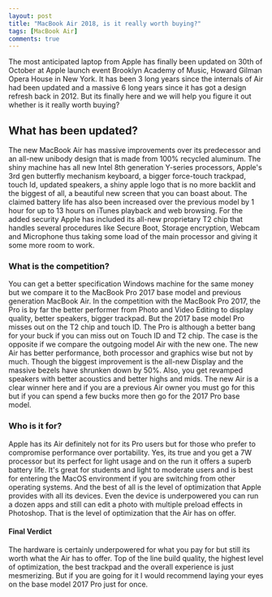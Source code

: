 ```yaml
---
layout: post
title: "MacBook Air 2018, is it really worth buying?"
tags: [MacBook Air]
comments: true
---
```


The most anticipated laptop from Apple has finally been updated on 30th of October at Apple launch event  Brooklyn Academy of Music, Howard Gilman Opera House in New York. It has been 3 long years since the internals of Air had been updated and a massive 6 long years since it has got a design refresh back in 2012. But its finally here and we will help you figure it out whether is it really worth buying?


## What has been updated?

The new MacBook Air has massive improvements over its predecessor and an all-new unibody design that is made from 100% recycled aluminum. The shiny machine has all new Intel 8th generation Y-series processors, Apple's 3rd gen butterfly mechanism keyboard, a bigger force-touch trackpad, touch Id, updated speakers, a shiny apple logo that is no more backlit and the biggest of all, a beautiful new screen that you can boast about. The claimed battery life has also been increased over the previous model by 1 hour for up to 13 hours on iTunes playback and web browsing. For the added security Apple has included its all-new proprietary T2 chip that handles several procedures like Secure Boot, Storage encryption, Webcam and Microphone thus taking some load of the main processor and giving it some more room to work.

### What is the competition?

You can get a better specification Windows machine for the same money but we compare it to the MacBook Pro 2017 base model and previous generation MacBook Air.
In the competition with the MacBook Pro 2017, the Pro is by far the better performer from Photo and Video Editing to display quality, better speakers, bigger trackpad. But the 2017 base model Pro misses out on the T2 chip and touch ID. The Pro is although a better bang for your buck if you can miss out on Touch ID and T2 chip.
The case is the opposite if we compare the outgoing model Air with the new one. The new Air has better performance, both processor and graphics wise but not by much. Though the biggest improvement is the all-new Display and the massive bezels have shrunken down by 50%. Also, you get revamped speakers with better acoustics and better highs and mids. The new Air is a clear winner here and if you are a previous Air owner you must go for this but if you can spend a few bucks more then go for the 2017  Pro base model.

### Who is it for?

Apple has its Air definitely not for its Pro users but for those who prefer to compromise performance over portability. Yes, its true and you get a 7W processor but its perfect for light usage and on the run it offers a superb battery life. It's great for students and light to moderate users and is best for entering the MacOS environment if you are switching from other operating systems. And the best of all is the level of optimization that Apple provides with all its devices. Even the device is underpowered you can run a dozen apps and still can edit a photo with multiple preload effects in Photoshop. That is the level of optimization that the Air has on offer. 

#### Final Verdict

The hardware is certainly underpowered for what you pay for but still its worth what the Air has to offer. Top of the line build quality, the highest level of optimization, the best trackpad and the overall experience is just mesmerizing. But if you are going for it I would recommend laying your eyes on the base model 2017 Pro just for once.
